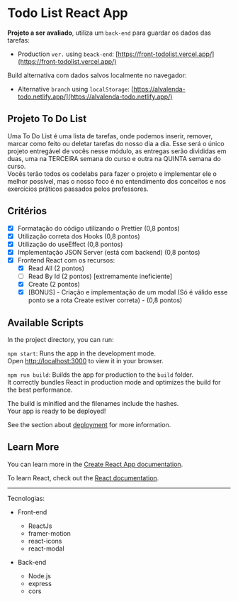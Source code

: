 # Todo List React App

**Projeto a ser avaliado**, utiliza um `back-end` para guardar os dados das tarefas:

- Production `ver.` using `beack-end`: [https://front-todolist.vercel.app/](https://front-todolist.vercel.app/)

Build alternativa com dados salvos localmente no navegador:

- Alternative `branch` using `localStorage`: [https://alvalenda-todo.netlify.app/](https://alvalenda-todo.netlify.app/)

## Projeto To Do List

Uma To Do List é uma lista de tarefas, onde podemos inserir, remover, marcar como feito ou deletar tarefas do nosso dia a dia.
Esse será o único projeto entregável de vocês nesse módulo, as entregas serão divididas em duas, uma na TERCEIRA semana do curso e outra na QUINTA semana do curso.  
Vocês terão todos os codelabs para fazer o projeto e implementar ele o melhor possível, mas o nosso foco é no entendimento dos conceitos e nos exercícios práticos passados pelos professores.

## Critérios

- [x] Formatação do código utilizando o Prettier (0,8 pontos)
- [x] Utilização correta dos Hooks (0,8 pontos)
- [x] Utilização do useEffect (0,8 pontos)
- [x] Implementação JSON Server (está com backend) (0,8 pontos)
- [x] Frontend React com os recursos:
  - [x] Read All (2 pontos)
  - [ ] Read By Id (2 pontos) [extremamente ineficiente]
  - [x] Create (2 pontos)
  - [x] [BONUS] - Criação e implementação de um modal (Só é válido esse ponto se a rota Create estiver correta) - (0,8 pontos)

## Available Scripts

In the project directory, you can run:

`npm start`: Runs the app in the development mode.\
Open [http://localhost:3000](http://localhost:3000) to view it in your browser.

`npm run build`: Builds the app for production to the `build` folder.\
It correctly bundles React in production mode and optimizes the build for the best performance.

The build is minified and the filenames include the hashes.\
Your app is ready to be deployed!

See the section about [deployment](https://facebook.github.io/create-react-app/docs/deployment) for more information.

## Learn More

You can learn more in the [Create React App documentation](https://facebook.github.io/create-react-app/docs/getting-started).

To learn React, check out the [React documentation](https://reactjs.org/).

---

Tecnologias:

- Front-end

  - ReactJs
  - framer-motion
  - react-icons
  - react-modal

- Back-end

  - Node.js
  - express
  - cors
